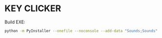 # KEY CLICKER
Build EXE:
```bash
python -m PyInstaller --onefile --noconsole --add-data "Sounds;Sounds" --add-data "icon.ico;." --icon=icon.ico main.py
```